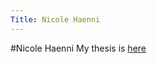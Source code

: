 ```yaml
---
Title: Nicole Haenni
---
```

#Nicole Haenni
My thesis is [here](%base_url%/scgbib?query=Haen14b&display=abstract)
